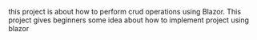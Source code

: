 this project is about how to perform crud operations using Blazor. This project gives beginners some idea about how to implement project using blazor
